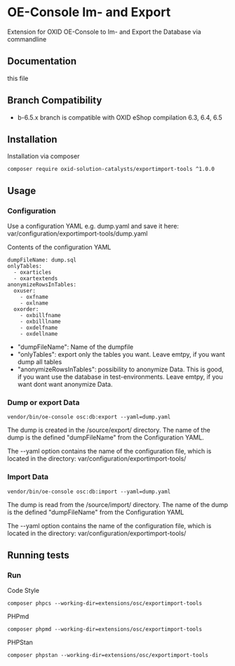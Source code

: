 # OE-Console Im- and Export

Extension for OXID OE-Console to Im- and Export the Database via commandline

## Documentation

this file

## Branch Compatibility

* b-6.5.x branch is compatible with OXID eShop compilation 6.3, 6.4, 6.5

## Installation

Installation via composer
```
composer require oxid-solution-catalysts/exportimport-tools ^1.0.0
```

## Usage

### Configuration

Use a configuration YAML e.g. dump.yaml and save it here: var/configuration/exportimport-tools/dump.yaml

Contents of the configuration YAML
```
dumpFileName: dump.sql
onlyTables:
  - oxarticles
  - oxartextends
anonymizeRowsInTables:
  oxuser:
    - oxfname
    - oxlname
  oxorder:
    - oxbillfname
    - oxbilllname
    - oxdelfname
    - oxdellname
```
* "dumpFileName": Name of the dumpfile
* "onlyTables": export only the tables you want. Leave emtpy, if you want dump all tables
* "anonymizeRowsInTables": possibility to anonymize Data. This is good, if you want use the database in test-environments. Leave emtpy, if you want dont want anonymize Data.

### Dump or export Data
```
vendor/bin/oe-console osc:db:export --yaml=dump.yaml
```
The dump is created in the /source/export/ directory. The name of the dump is the defined "dumpFileName" from the Configuration YAML.

The --yaml option contains the name of the configuration file, which is located in the directory: var/configuration/exportimport-tools/ 

### Import Data
```
vendor/bin/oe-console osc:db:import --yaml=dump.yaml
```
The dump is read from the /source/import/ directory. The name of the dump is the defined "dumpFileName" from the Configuration YAML

The --yaml option contains the name of the configuration file, which is located in the directory: var/configuration/exportimport-tools/

## Running tests

### Run

Code Style
```
composer phpcs --working-dir=extensions/osc/exportimport-tools
```

PHPmd
```
composer phpmd --working-dir=extensions/osc/exportimport-tools
```

PHPStan
```
composer phpstan --working-dir=extensions/osc/exportimport-tools
```



